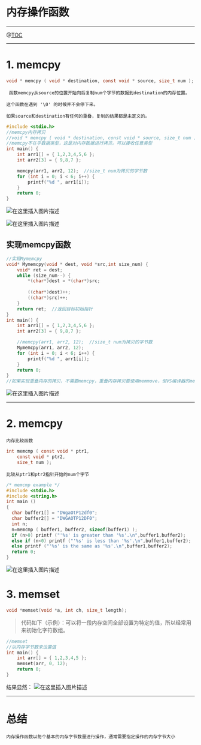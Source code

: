 ﻿# 内存操作函数
---


@[TOC](目录)

---

# 1. memcpy

```c
void * memcpy ( void * destination, const void * source, size_t num );
```


` 函数memcpy从source的位置开始向后复制num个字节的数据到destination的内存位置。`

`这个函数在遇到 '\0' 的时候并不会停下来。`

`如果source和destination有任何的重叠，复制的结果都是未定义的。`

```c
#include <stdio.h>
//memcpy内存拷贝
//void * memcpy ( void * destination, const void * source, size_t num );
//memcpy不在乎数据类型，这是对内存数据进行拷贝。可以接收任意类型
int main() {
	int arr1[] = { 1,2,3,4,5,6 };
	int arr2[3] = { 9,8,7 };

	memcpy(arr1, arr2, 12);  //size_t num为拷贝的字节数
	for (int i = 0; i < 6; i++) {
		printf("%d ", arr1[i]);
	}
	return 0;
}
```
![在这里插入图片描述](https://img-blog.csdnimg.cn/1f2b68d81b8a442cae631743dc0ff7ec.png)


![在这里插入图片描述](https://img-blog.csdnimg.cn/8b5237f4a4774cfbb9cb85eaef478b15.png)
## 实现memcpy函数

```c
//实现Mymemcpy
void* Mymemcpy(void * dest, void *src,int size_num) {
	void* ret = dest;
	while (size_num--) {
		*(char*)dest = *(char*)src;
	
		((char*)dest)++;
		((char*)src)++;
	}
	return ret;  //返回目标初始指针
}
int main() {
	int arr1[] = { 1,2,3,4,5,6 };
	int arr2[3] = { 9,8,7 };

	//memcpy(arr1, arr2, 12);  //size_t num为拷贝的字节数
	Mymemcpy(arr1, arr2, 12);
	for (int i = 0; i < 6; i++) {
		printf("%d ", arr1[i]);
	}
	return 0;
}
//如果实现重叠内存的拷贝，不需要memcpy，重叠内存拷贝要使用memmove，但VS编译器的memcpy实现了重叠内存的拷贝

```

![在这里插入图片描述](https://img-blog.csdnimg.cn/64eea3dc57fc4b20903fe71e96fa3478.png)


---

# 2. memcpy
`内存比较函数`

```c
int memcmp ( const void * ptr1, 
 	const void * ptr2, 
 	size_t num );
```

 `比较从ptr1和ptr2指针开始的num个字节`

```c
/* memcmp example */
#include <stdio.h>
#include <string.h>
int main ()
{
  char buffer1[] = "DWgaOtP12df0";
  char buffer2[] = "DWGAOTP12DF0";
  int n;
  n=memcmp ( buffer1, buffer2, sizeof(buffer1) );
  if (n>0) printf ("'%s' is greater than '%s'.\n",buffer1,buffer2);
  else if (n<0) printf ("'%s' is less than '%s'.\n",buffer1,buffer2);
  else printf ("'%s' is the same as '%s'.\n",buffer1,buffer2);
  return 0;
}
```
![在这里插入图片描述](https://img-blog.csdnimg.cn/c0c7b0d6995b4b9f9d8456888cd7e49e.png)

 
# 3. memset

```c
void *memset(void *a, int ch, size_t length);
```

>代码如下（示例）：可以将一段内存空间全部设置为特定的值，所以经常用来初始化字符数组。
```c
//memset
//以内存字节数来设置值
int main() {
	int arr[] = { 1,2,3,4,5 };
	memset(arr, 0, 12);
	return 0;
}
```
结果显然：
![在这里插入图片描述](https://img-blog.csdnimg.cn/db23943cb03e47b5ae2345639a098392.png)

---

# 总结
`内存操作函数以每个基本的内存字节数量进行操作，通常需要指定操作的内存字节大小`



